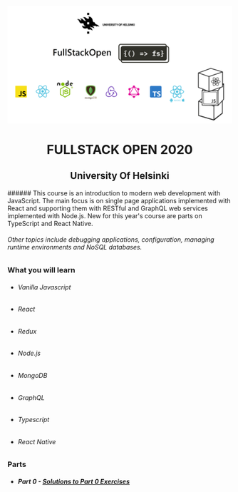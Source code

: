 <p align="center">
  <img src="Assets/FULLSTACKOPEN-LOGO.png" />
</p>
<div align="center">
<h1>FULLSTACK OPEN 2020</h1>
<h2> University Of Helsinki</h2>
</div>
###### This course is an introduction to modern web development with JavaScript. The main focus is on single page applications implemented with React and supporting them with RESTful and GraphQL web services implemented with Node.js. New for this year's course are parts on TypeScript and React Native.

###### Other topics include debugging applications, configuration, managing runtime environments and NoSQL databases.

### What you will learn
* ###### Vanilla Javascript
* ###### React
* ###### Redux
* ###### Node.js
* ###### MongoDB
* ###### GraphQL
* ###### Typescript
* ###### React Native

### Parts
* ##### Part 0 - [Solutions to Part 0 Exercises](https://github.com/ArmantoArisRoutsis/FullStack-Open-2020/tree/main/part0)

